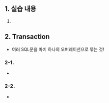 ## 1. 실습 내용

   1. 

 
 ## 2. Transaction
- 여러 SQL문을 마치 하나의 오퍼레이션으로 묶는 것!
     
      
### 2-1. 
- 

### 2-2. 
- 
  
      
      
      
